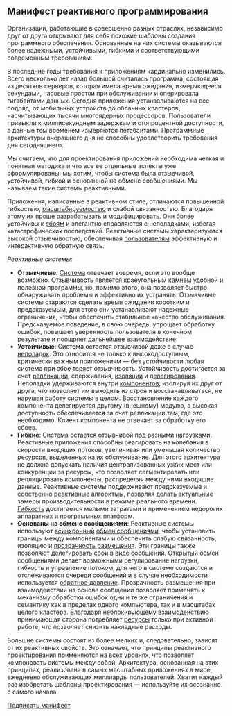 Манифест реактивного программирования
----------------------

Организации, работающие в совершенно разных отраслях, независимо друг от друга открывают для себя похожие шаблоны создания программного обеспечения. Основанные на них системы оказываются более надежными, устойчивыми, гибкими и соответствующими современным требованиям.
 
В последние годы требования к приложениям кардинально изменились. Всего несколько лет назад большой считалась программа, состоящая из десятков серверов, которая имела время ожидания, измеряющееся секундами, часовые простои при обслуживании и оперировала гигабайтами данных. Сегодня приложения устанавливаются на все подряд, от мобильных устройств до облачных кластеров, насчитывающих тысячи многоядерных процессоров. Пользователи привыкли к миллисекундным задержкам и стопроцентной доступности, а данные тем временем измеряются петабайтами. Программные архитектуры вчерашнего дня не способны удовлетворить требования дня сегодняшнего.

Мы считаем, что для проектирования приложений необходима четкая и понятная методика и что все ее отдельные аспекты уже сформулированы: мы хотим, чтобы система была отзывчивой, устойчивой, гибкой и основанной на обмене сообщениями. Мы называем такие системы реактивными.

Приложения, написанные в реактивном стиле, отличаются повышенной гибкостью, [масштабируемостью](glossary.ru.md#Scalability) и слабой связанностью. Благодаря этому их проще разрабатывать и модифицировать. Они более устойчивы к [сбоям](glossary.ru.md#Failure) и элегантно справляются с неполадками, избегая катастрофических последствий. Реактивные системы характеризуются высокой отзывчивостью, обеспечивая [пользователям](glossary.ru.md#User) эффективную и интерактивную обратную связь. 

*Реактивные системы:*

* <a name="Responsive"></a>**Отзывчивые**: [Система](glossary.ru.md#System) отвечает вовремя, если это вообще возможно. Отзывчивость является краеугольным камнем удобной и полезной программы, но, помимо этого, она позволяет быстро обнаруживать проблемы и эффективно их устранять. Отзывчивые системы стараются сделать время ожидания коротким и предсказуемым, для этого они устанавливают надежные ограничения, чтобы обеспечить стабильное качество обслуживания. Предсказуемое поведение, в свою очередь, упрощает обработку ошибок, повышает уверенность пользователя в конечном результате и поощряет дальнейшее взаимодействие.
* <a name="Resilient"></a>**Устойчивые**: Система остается отзывчивой даже в случае [неполадок](glossary.ru.md#Failure). Это относится не только к высокодоступным, критически важным приложениям — без устойчивости любая система при сбое теряет отзывчивость. Устойчивость достигается за счет [репликации](glossary.ru.md#Replication), сдерживания, [изоляции](glossary.ru.md#Isolation) и [делегирования](glossary.ru.md#Delegation). Неполадки удерживаются внутри [компонентов](glossary.ru.md#Component), изолируя их друг от друга, что позволяет им выходить из строя и восстанавливаться, не нарушая работу системы в целом. Восстановление каждого компонента делегируется другому (внешнему) модулю, а высокая доступность обеспечивается за счет репликации там, где это необходимо. Клиент компонента не отвечает за обработку его сбоев. 
* <a name="Elastic"></a>**Гибкие**: Система остается отзывчивой под разными нагрузками. Реактивные приложения способны реагировать на колебания в скорости входящих потоков, увеличивая или уменьшая количество [ресурсов](glossary.ru.md#Resource), выделенных на их обслуживание. Для этого архитектура не должна допускать наличия централизованных узких мест или конкуренции за ресурсы, что позволяет сегментировать или реплицировать компоненты, распределяя между ними входящие данные. Реактивные системы поддерживают предсказуемые и собственно реактивные алгоритмы, позволяя делать актуальные замеры производительности в режиме реального времени. [Гибкость](glossary.ru.md#Elasticity) достигается малыми затратами и применением недорогих аппаратных и программных платформ.
* <a name="Message-Driven"></a>**Основаны на обмене сообщениями**: Реактивные системы используют [асинхронный](glossary.ru.md#Asynchronous) [обмен сообщениями](glossary.ru.md#Message-Driven), чтобы установить границы между компонентами и обеспечить слабую связанность, изоляцию и [прозрачность размещения](glossary.ru.md#Location-Transparency). Эти границы также позволяют делегировать [сбои](glossary.ru.md#Failure) в виде сообщений. Открытый обмен сообщениями делает возможными регулирование нагрузки, гибкость и управление потоком, для чего в системе создаются и отслеживаются очереди сообщений и в случае необходимости используется [обратное давление](glossary.ru.md#Back-Pressure). Прозрачность размещения при взаимодействии на основе сообщений позволяет применять к механизму обработки ошибок одни и те же ограничения и семантику как в пределах одного компьютера, так и в масштабах целого кластера. Благодаря [неблокирующему](glossary.ru.md#Non-Blocking) взаимодействию принимающая сторона потребляет [ресурсы](glossary.ru.md#Resource) только при активной работе, что позволяет снизить накладные расходы.

Большие системы состоят из более мелких и, следовательно, зависят от их реактивных свойств. Это означает, что принципы реактивного проектирования применяются на всех уровнях, что позволяет компоновать системы между собой. Архитектура, основанная на этих принципах, реализована в самых масштабных приложениях в мире, ежедневно обслуживающих миллиарды пользователей. Хватит каждый раз изобретать шаблоны проектирования — используйте их осознанно с самого начала.

[Подписать манифест](http://www.reactivemanifesto.org/ru#sign-button)
